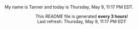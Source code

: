 My name is Tanner and today is Thursday, May 9, 11:17 PM EDT.

<p align="center">This <i>README</i> file is generated <b>every 3 hours</b>!</br>Last refresh: Thursday, May 9, 11:17 PM EDT<br /></p>
